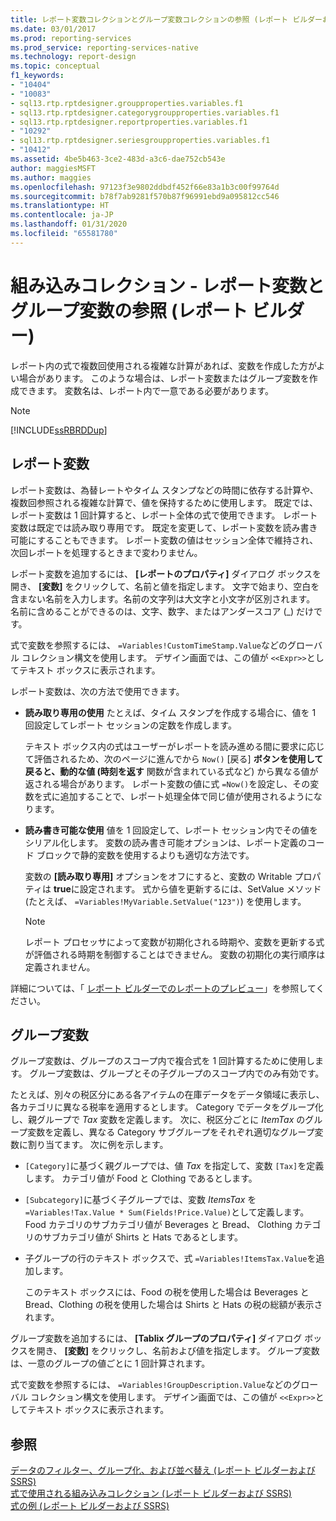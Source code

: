 ```yaml
---
title: レポート変数コレクションとグループ変数コレクションの参照 (レポート ビルダーおよび SSRS) | Microsoft Docs
ms.date: 03/01/2017
ms.prod: reporting-services
ms.prod_service: reporting-services-native
ms.technology: report-design
ms.topic: conceptual
f1_keywords:
- "10404"
- "10083"
- sql13.rtp.rptdesigner.groupproperties.variables.f1
- sql13.rtp.rptdesigner.categorygroupproperties.variables.f1
- sql13.rtp.rptdesigner.reportproperties.variables.f1
- "10292"
- sql13.rtp.rptdesigner.seriesgroupproperties.variables.f1
- "10412"
ms.assetid: 4be5b463-3ce2-483d-a3c6-dae752cb543e
author: maggiesMSFT
ms.author: maggies
ms.openlocfilehash: 97123f3e9802ddbdf452f66e83a1b3c00f99764d
ms.sourcegitcommit: b78f7ab9281f570b87f96991ebd9a095812cc546
ms.translationtype: HT
ms.contentlocale: ja-JP
ms.lasthandoff: 01/31/2020
ms.locfileid: "65581780"
---
```

# <a name="built-in-collections---report-and-group-variables-references-report-builder"></a>組み込みコレクション - レポート変数とグループ変数の参照 (レポート ビルダー)
  レポート内の式で複数回使用される複雑な計算があれば、変数を作成した方がよい場合があります。 このような場合は、レポート変数またはグループ変数を作成できます。 変数名は、レポート内で一意である必要があります。  
  
> [!NOTE]  
>  [!INCLUDE[ssRBRDDup](../../includes/ssrbrddup-md.md)]  
  
## <a name="report-variables"></a>レポート変数  
 レポート変数は、為替レートやタイム スタンプなどの時間に依存する計算や、複数回参照される複雑な計算で、値を保持するために使用します。 既定では、レポート変数は 1 回計算すると、レポート全体の式で使用できます。 レポート変数は既定では読み取り専用です。 既定を変更して、レポート変数を読み書き可能にすることもできます。 レポート変数の値はセッション全体で維持され、次回レポートを処理するときまで変わりません。  
  
 レポート変数を追加するには、 **[レポートのプロパティ]** ダイアログ ボックスを開き、 **[変数]** をクリックして、名前と値を指定します。 文字で始まり、空白を含まない名前を入力します。名前の文字列は大文字と小文字が区別されます。 名前に含めることができるのは、文字、数字、またはアンダースコア (_) だけです。  
  
 式で変数を参照するには、 `=Variables!CustomTimeStamp.Value`などのグローバル コレクション構文を使用します。 デザイン画面では、この値が `<<Expr>>`としてテキスト ボックスに表示されます。  
  
 レポート変数は、次の方法で使用できます。  
  
-   **読み取り専用の使用** たとえば、タイム スタンプを作成する場合に、値を 1 回設定してレポート セッションの定数を作成します。  
  
     テキスト ボックス内の式はユーザーがレポートを読み進める間に要求に応じて評価されるため、次のページに進んでから `Now()` [戻る] **ボタンを使用して戻ると、動的な値 (時刻を返す** 関数が含まれている式など) から異なる値が返される場合があります。 レポート変数の値に式 `=Now()`を設定し、その変数を式に追加することで、レポート処理全体で同じ値が使用されるようになります。  
  
-   **読み書き可能な使用** 値を 1 回設定して、レポート セッション内でその値をシリアル化します。 変数の読み書き可能オプションは、レポート定義のコード ブロックで静的変数を使用するよりも適切な方法です。  
  
     変数の **[読み取り専用]** オプションをオフにすると、変数の Writable プロパティは **true**に設定されます。 式から値を更新するには、SetValue メソッド (たとえば、 `=Variables!MyVariable.SetValue("123")`) を使用します。  
  
    > [!NOTE]  
    >  レポート プロセッサによって変数が初期化される時期や、変数を更新する式が評価される時期を制御することはできません。 変数の初期化の実行順序は定義されません。  
  
 詳細については、「 [レポート ビルダーでのレポートのプレビュー](../../reporting-services/report-builder/previewing-reports-in-report-builder.md)」を参照してください。  
  
## <a name="group-variables"></a>グループ変数  
 グループ変数は、グループのスコープ内で複合式を 1 回計算するために使用します。 グループ変数は、グループとその子グループのスコープ内でのみ有効です。  
  
 たとえば、別々の税区分にある各アイテムの在庫データをデータ領域に表示し、各カテゴリに異なる税率を適用するとします。 Category でデータをグループ化し、親グループで *Tax* 変数を定義します。 次に、税区分ごとに *ItemTax* のグループ変数を定義し、異なる Category サブグループをそれぞれ適切なグループ変数に割り当てます。 次に例を示します。  
  
-   `[Category]`に基づく親グループでは、値 *Tax* を指定して、変数 `[Tax]`を定義します。 カテゴリ値が Food と Clothing であるとします。  
  
-   `[Subcategory]`に基づく子グループでは、変数 *ItemsTax* を `=Variables!Tax.Value * Sum(Fields!Price.Value)`として定義します。 Food カテゴリのサブカテゴリ値が Beverages と Bread、 Clothing カテゴリのサブカテゴリ値が Shirts と Hats であるとします。  
  
-   子グループの行のテキスト ボックスで、式 `=Variables!ItemsTax.Value`を追加します。  
  
     このテキスト ボックスには、Food の税を使用した場合は Beverages と Bread、Clothing の税を使用した場合は Shirts と Hats の税の総額が表示されます。  
  
 グループ変数を追加するには、 **[Tablix グループのプロパティ]** ダイアログ ボックスを開き、 **[変数]** をクリックし、名前および値を指定します。 グループ変数は、一意のグループの値ごとに 1 回計算されます。  
  
 式で変数を参照するには、 `=Variables!GroupDescription.Value`などのグローバル コレクション構文を使用します。 デザイン画面では、この値が `<<Expr>>`としてテキスト ボックスに表示されます。  
  
## <a name="see-also"></a>参照  
 [データのフィルター、グループ化、および並べ替え (レポート ビルダーおよび SSRS)](../../reporting-services/report-design/filter-group-and-sort-data-report-builder-and-ssrs.md)   
 [式で使用される組み込みコレクション (レポート ビルダーおよび SSRS)](../../reporting-services/report-design/built-in-collections-in-expressions-report-builder.md)   
 [式の例 &#40;レポート ビルダーおよび SSRS&#41;](../../reporting-services/report-design/expression-examples-report-builder-and-ssrs.md)  
  
  
